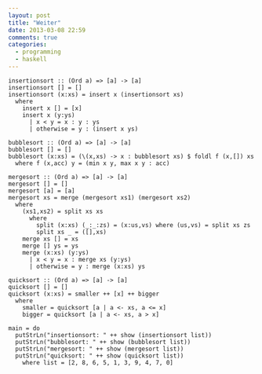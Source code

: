 ```yaml
---
layout: post
title: "Weiter"
date: 2013-03-08 22:59
comments: true
categories:
  - programming
  - haskell
---
```

    insertionsort :: (Ord a) => [a] -> [a]
    insertionsort [] = []
    insertionsort (x:xs) = insert x (insertionsort xs)
      where  
        insert x [] = [x]
        insert x (y:ys)
          | x < y = x : y : ys
          | otherwise = y : (insert x ys)

    bubblesort :: (Ord a) => [a] -> [a]
    bubblesort [] = []
    bubblesort (x:xs) = (\(x,xs) -> x : bubblesort xs) $ foldl f (x,[]) xs
      where f (x,acc) y = (min x y, max x y : acc)

    mergesort :: (Ord a) => [a] -> [a]
    mergesort [] = []
    mergesort [a] = [a]
    mergesort xs = merge (mergesort xs1) (mergesort xs2)
      where
        (xs1,xs2) = split xs xs
          where
            split (x:xs) (_:_:zs) = (x:us,vs) where (us,vs) = split xs zs
            split xs _ = ([],xs)
        merge xs [] = xs
        merge [] ys = ys
        merge (x:xs) (y:ys)
          | x < y = x : merge xs (y:ys)
          | otherwise = y : merge (x:xs) ys

    quicksort :: (Ord a) => [a] -> [a]
    quicksort [] = []
    quicksort (x:xs) = smaller ++ [x] ++ bigger
      where
        smaller = quicksort [a | a <- xs, a <= x]
        bigger = quicksort [a | a <- xs, a > x]

    main = do
      putStrLn("insertionsort: " ++ show (insertionsort list))
      putStrLn("bubblesort: " ++ show (bubblesort list))
      putStrLn("mergesort: " ++ show (mergesort list))
      putStrLn("quicksort: " ++ show (quicksort list))
        where list = [2, 8, 6, 5, 1, 3, 9, 4, 7, 0]
